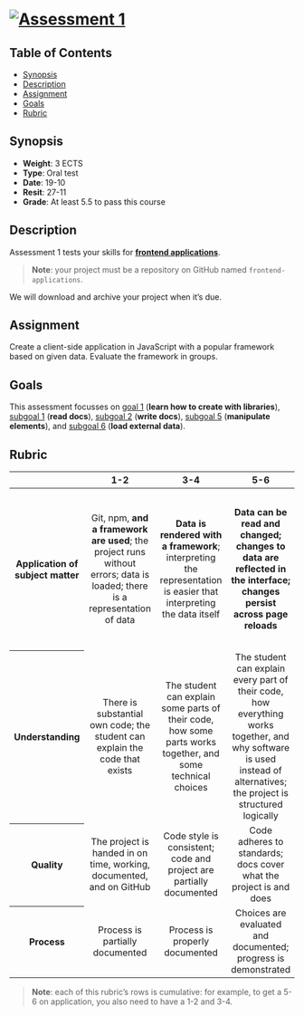 # [![Assessment 1][banner]][fa]

## Table of Contents

*   [Synopsis](#synopsis)
*   [Description](#description)
*   [Assignment](#assignment)
*   [Goals](#goals)
*   [Rubric](#rubric)

## Synopsis

*   **Weight**: 3 ECTS
*   **Type**: Oral test
*   **Date**: 19-10
*   **Resit**: 27-11
*   **Grade**: At least 5.5 to pass this course

## Description

Assessment 1 tests your skills for [**frontend applications**][fa].

> **Note**: your project must be a repository on GitHub named `frontend-applications`.

We will download and archive your project when it’s due.

## Assignment

Create a client-side application in JavaScript with a popular framework based
on given data.
Evaluate the framework in groups.

## Goals

This assessment focusses on [goal 1][g1] (**learn how to create with
libraries**), [subgoal 1][s1] (**read docs**), [subgoal 2][s2] (**write docs**),
[subgoal 5][s5] (**manipulate elements**), and [subgoal 6][s6] (**load external
data**).

## Rubric

<!--lint disable no-html maximum-line-length-->

<table>
  <thead>
    <tr>
      <th></th>
      <th><strong>1-2</strong></th>
      <th><strong>3-4</strong></th>
      <th><strong>5-6</strong></th>
      <th><strong>7-8</strong></th>
      <th><strong>9-10</strong></th>
    </tr>
  </thead>
  <tbody>
    <tr>
      <th align="center" scope="row"><strong>Application</strong> of subject matter</th>
      <td align="center">Git, npm, <strong>and a framework are used</strong>; the project runs without errors; data is loaded; there is a representation of data</td>
      <td align="center"><strong>Data is rendered with a framework</strong>; interpreting the representation is easier that interpreting the data itself</td>
      <td align="center"><strong>Data can be read and changed; changes to data are reflected in the interface; changes persist across page reloads</strong></td>
      <td align="center">Representation and <strong>use of a framework</strong> go beyond an example: there are demonstrable additions <strong>like routing or creating data</strong></td>
      <td align="center">😱<br>The way the student applies subject matter is more advanced than what they were taught in class; let’s switch places</td>
    </tr>
    <tr>
      <th align="center" scope="row">Understanding</th>
      <td align="center">There is substantial own code; the student can explain the code that exists</td>
      <td align="center">The student can explain some parts of their code, how some parts works together, and some technical choices</td>
      <td align="center">The student can explain every part of their code, how everything works together, and why software is used instead of alternatives; the project is structured logically</td>
      <td align="center">The project is complex but can easily be understood; alternatives to software covered in class was used that were great choices</td>
      <td align="center">🤓<br>The student deeply understands JavaScript and a geeky / nerdy conversation can be held about this</td>
    </tr>
    <tr>
      <th align="center" scope="row">Quality</th>
      <td align="center">The project is handed in on time, working, documented, and on GitHub</td>
      <td align="center">Code style is consistent; code and project  are partially documented</td>
      <td align="center">Code adheres to standards; docs cover what the project is and does</td>
      <td align="center">Code quality is good and enforced; docs are useful and professional</td>
      <td align="center">📚<br>Code and docs both read like great books</td>
    </tr>
    <tr>
      <th align="center" scope="row">Process</th>
      <td align="center">Process is partially documented</td>
      <td align="center">Process is properly documented</td>
      <td align="center">Choices are evaluated and documented; progress is demonstrated</td>
      <td align="center">Significant progress or iterations are demonstrated</td>
      <td align="center">💪<br>What you did this course is amazing</td>
    </tr>
  </tbody>
</table>

> **Note**: each of this rubric’s rows is cumulative: for example, to get a 5-6
> on application, you also need to have a 1-2 and 3-4.

<!--lint enable no-html maximum-line-length-->

[banner]: https://cdn.jsdelivr.net/gh/cmda-tt/logo@d3abd8b1/banner-assessment-1.svg

[fa]: ./readme.md

[g1]: ../readme.md#goal-1

[s1]: ../readme.md#subgoal-1

[s2]: ../readme.md#subgoal-2

[s5]: ../readme.md#subgoal-5

[s6]: ../readme.md#subgoal-6
